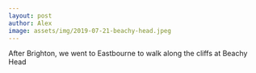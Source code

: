 ```yaml
---
layout: post
author: Alex
image: assets/img/2019-07-21-beachy-head.jpeg
---
```


After Brighton, we went to Eastbourne to walk along the cliffs at Beachy Head
